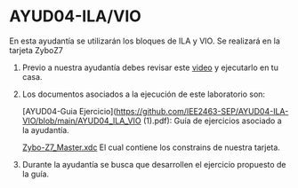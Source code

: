 # AYUD04-ILA/VIO
En esta ayudantía se utilizarán los bloques de ILA y VIO. Se realizará en la tarjeta ZyboZ7


1. Previo a nuestra ayudantía debes revisar este [video](https://youtu.be/RMV4KJyFvVw) y ejecutarlo en tu casa.

2. Los documentos asociados a la ejecución de este laboratorio son:
   
      [AYUD04-Guia Ejercicio](https://github.com/IEE2463-SEP/AYUD04-ILA-VIO/blob/main/AYUD04_ILA_VIO (1).pdf):  Guía de ejercicios asociado a la ayudantía.
   
      [Zybo-Z7_Master.xdc](https://github.com/IEE2463-SEP/AYUD04-ILA-VIO/blob/main/Zybo-Z7-Master.xdc) El cual contiene los constrains de nuestra tarjeta.
4. Durante la ayudantía se busca que desarrollen el ejercicio propuesto de la guía.
